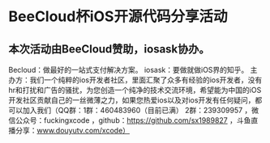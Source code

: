 # BeeCloud杯iOS开源代码分享活动
## 本次活动由BeeCloud赞助，iosask协办。
Becloud：做最好的一站式支付解决方案。
iosask：要做就做iOS界的知乎。
主办方：我们一个纯粹的ios开发者社区，里面汇聚了众多有经验的ios开发者，没有hr和打扰和广告的骚扰，为您创造一个纯净的技术交流环境，希望能为中国的iOS开发社区贡献自己的一丝微薄之力，如果您热爱ios以及对ios开发有任何疑问，都可以加入我们（QQ群：1群：460483960（目前已满） 2群：239309957 ，微信公众号：fuckingxcode ，github：https://github.com/sx1989827 ，斗鱼直播分享：www.douyutv.com/xcode）


